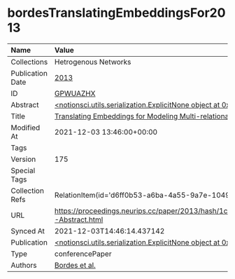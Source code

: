 # bordesTranslatingEmbeddingsFor2013
| Name             | Value                                                                                                                                          |
|:-----------------|:-----------------------------------------------------------------------------------------------------------------------------------------------|
| Collections      | Hetrogenous Networks                                                                                                                           |
| Publication Date | [2013](<notionsci.utils.serialization.ExplicitNone object at 0x7f052695f8e0>)                                                                  |
| ID               | [GPWUAZHX](<notionsci.utils.serialization.ExplicitNone object at 0x7f052695fa00>)                                                              |
| Abstract         | [<notionsci.utils.serialization.ExplicitNone object at 0x7f052695fb20>](<notionsci.utils.serialization.ExplicitNone object at 0x7f052695fb20>) |
| Title            | [Translating Embeddings for Modeling Multi-relational Data](<notionsci.utils.serialization.ExplicitNone object at 0x7f052695fc40>)             |
| Modified At      | 2021-12-03 13:46:00+00:00                                                                                                                      |
| Tags             |                                                                                                                                                |
| Version          | 175                                                                                                                                            |
| Special Tags     |                                                                                                                                                |
| Collection Refs  | RelationItem(id='d6ff0b53-a6ba-4a55-9a7e-10498cc1eab0')                                                                                        |
| URL              | https://proceedings.neurips.cc/paper/2013/hash/1cecc7a77928ca8133fa24680a88d2f9-Abstract.html                                                  |
| Synced At        | 2021-12-03T14:46:14.437142                                                                                                                     |
| Publication      | [<notionsci.utils.serialization.ExplicitNone object at 0x7f052695ffd0>](<notionsci.utils.serialization.ExplicitNone object at 0x7f052695ffd0>) |
| Type             | conferencePaper                                                                                                                                |
| Authors          | [Bordes et al.](<notionsci.utils.serialization.ExplicitNone object at 0x7f05269631c0>)                                                         |

